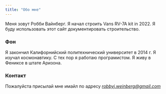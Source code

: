 ```yaml
---
title: "Обо мне"
---
```


Меня зовут Робби Вайнберг. Я начал строить Vans RV-7A kit in 2022. Я буду использовать этот сайт документировать строительство.

### Фон
Я закончил Калифорнийский политехнический университет в 2014 г. Я изучал космонавтику. С тех пор я работаю програмистом. Я живу в Фениксе в штате Аризона.

### Контакт
Пожалуйста присылай мне имайл по адресу *robbyj.weinberg@gmail.com*